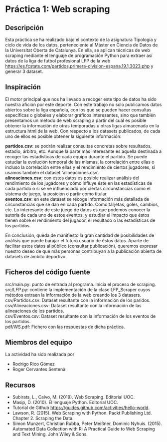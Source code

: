 # Práctica 1: Web scraping
## Descripción
Esta práctica se ha realizado bajo el contexto de la asignatura Tipología y ciclo de vida de los datos, perteneciente al Máster en Ciencia de Datos de la Universitat Oberta de Catalunya. En ella, se aplican técnicas de web scraping mediante el lenguaje de programación Python para extraer así datos de la liga de futbol profesional LFP de la web https://es.fcstats.com/partidos,primera-division-espana,19,1,3023.php y generar 3 dataset.

## Inspiración
El motor principal que nos ha llevado a recoger este tipo de datos ha sido nuestra afición por este deporte. Con este trabajo no solo publicamos datos abiertos sobre la liga española, con los que se pueden hacer consultas específicas o globales y elaborar gráficos interesantes, sino que también presentamos un método de web scraping a partir del cuál es posible obtener la información de otras temporadas u otras ligas almacenada en la estructura html de la web. Con respecto a los datasets publicados, de cada uno de ellos es posible obtener la siguiente información:

**partidos.csv**: se podrán realizar consultas concretas sobre resultados, estadio, árbitro, etc. Aunque la parte más interesante es aquella destinada a recoger las estadísticas de cada equipo durante el partido. Se puede estudiar la evolución temporal de las mismas, la correlación entre ellas o incluso la correlación entre ellas y el rendimiento de ciertos jugadores, si usamos también el dataset 'alineaciones.csv'.  
**alineaciones.csv**: con estos datos es posible realizar análisis del rendimiento de los jugadores y cómo influye éste en las estadísticas de cada partido o si se ve influenciado por ciertas circunstancias como el sistema de juego, la posición o partir como titular.  
**eventos.csv**: en este dataset se recoge información más detallada de circunstancias que se dan en cada partido. Como tarjetas, goles, cambios, etc. Lo interesante de este juego de datos es que podemos conocer la autoría de cada uno de estos eventos, y estudiar el impacto que éstos tienen sobre el rendimiento del jugador, el resultado o las estadísticas de los partidos.  

En conclusión, queda de manifiesto la gran cantidad de posibilidades de análisis que puede barajar el futuro usuario de éstos datos. Aparte de facilitar estos datos al público (consultar publicación), queremos expresar nuestro deseo de que más personas contribuyan a la publicación abierta de datasets de ámbito deportivo.

## Ficheros del código fuente
src/main.py: punto de entrada al programa. Inicia el proceso de scraping.  
src/LFP.py: contiene la implementación de la clase LFP_Scraper cuyos métodos extraen la información de la web creando los 3 datasers.  
csv/Partidos.csv: Dataset resultante con la información de los paridos.  
csv/Alineaciones.csv: Dataset resultante con la información de las alineaciones de los partidos.   
csv/Eventos.csv: Dataset resultante con la información de los eventos de los partidos.   
pdf/WS.pdf:  Fichero con las respuestas de dicha práctica.   

## Miembros del equipo
La actividad ha sido realizada por
* Rodrigo Rico Gómez
* Roger Cervantes Sentenà

## Recursos
* Subirats, L., Calvo, M. (2019). Web Scraping. Editorial UOC.
* Masip, D. (2010). El lenguaje Python. Editorial UOC.
* Tutorial de Github https://guides.github.com/activities/hello-world.
* Lawson, R. (2015). Web Scraping with Python. Packt Publishing Ltd. Chapter 2. Scraping the Data.
* Simon Munzert, Christian Rubba, Peter Meißner, Dominic Nyhuis. (2015). Automated Data Collection with R: A Practical Guide to Web Scraping and Text Mining. John Wiley & Sons.
